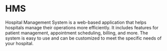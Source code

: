 # HMS
Hospital Management System is a web-based application that helps hospitals manage their operations more efficiently. It includes features for patient management, appointment scheduling, billing, and more. The system is easy to use and can be customized to meet the specific needs of your hospital.
